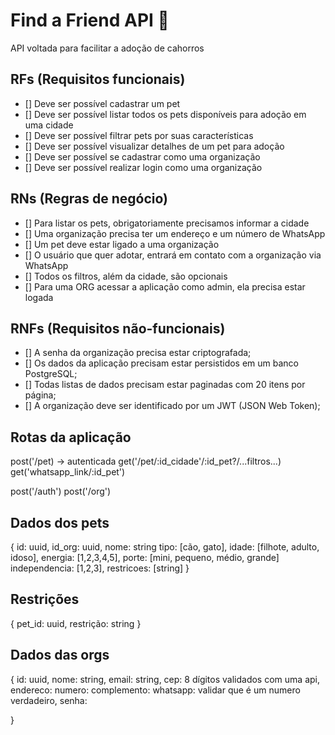 # Find a Friend API 🐶

API voltada para facilitar a adoção de cahorros

## RFs (Requisitos funcionais)

- [] Deve ser possível cadastrar um pet
- [] Deve ser possível listar todos os pets disponíveis para adoção em uma cidade
- [] Deve ser possível filtrar pets por suas características
- [] Deve ser possível visualizar detalhes de um pet para adoção
- [] Deve ser possível se cadastrar como uma organização
- [] Deve ser possível realizar login como uma organização

## RNs (Regras de negócio)

- [] Para listar os pets, obrigatoriamente precisamos informar a cidade
- [] Uma organização precisa ter um endereço e um número de WhatsApp
- [] Um pet deve estar ligado a uma organização
- [] O usuário que quer adotar, entrará em contato com a organização via WhatsApp
- [] Todos os filtros, além da cidade, são opcionais
- [] Para uma ORG acessar a aplicação como admin, ela precisa estar logada

## RNFs (Requisitos não-funcionais)

- [] A senha da organização precisa estar criptografada;
- [] Os dados da aplicação precisam estar persistidos em um banco PostgreSQL;
- [] Todas listas de dados precisam estar paginadas com 20 itens por página;
- [] A organização deve ser identificado por um JWT (JSON Web Token);


## Rotas da aplicação

post('/pet) -> autenticada
get('/pet/:id_cidade'/:id_pet?/...filtros...)
get('whatsapp_link/:id_pet')

post('/auth')
post('/org')

## Dados dos pets
{
    id: uuid,
    id_org: uuid,
    nome: string
    tipo: [cão, gato],
    idade: [filhote, adulto, idoso],
    energia: [1,2,3,4,5],
    porte: [mini, pequeno, médio, grande]
    independencia: [1,2,3],
    restricoes: [string]
}

## Restrições
{
    pet_id: uuid,
    restrição: string
}

## Dados das orgs
{
    id: uuid,
    nome: string,
    email: string,
    cep: 8 dígitos validados com uma api,
    endereco:
    numero:
    complemento:
    whatsapp: validar que é um numero verdadeiro,
    senha:

}

